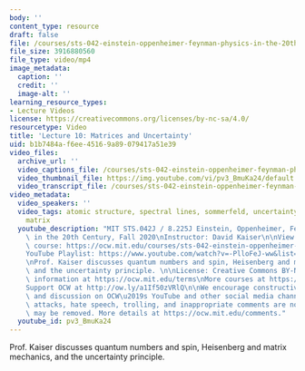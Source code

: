 ```yaml
---
body: ''
content_type: resource
draft: false
file: /courses/sts-042-einstein-oppenheimer-feynman-physics-in-the-20th-century-fall-2020/ocw_8225_sts042_lecture10_2020oct07_360p_16_9.mp4
file_size: 3916880560
file_type: video/mp4
image_metadata:
  caption: ''
  credit: ''
  image-alt: ''
learning_resource_types:
- Lecture Videos
license: https://creativecommons.org/licenses/by-nc-sa/4.0/
resourcetype: Video
title: 'Lecture 10: Matrices and Uncertainty'
uid: b1b7484a-f6ee-4516-9a89-079417a51e39
video_files:
  archive_url: ''
  video_captions_file: /courses/sts-042-einstein-oppenheimer-feynman-physics-in-the-20th-century-fall-2020/1n2XBMzyKI_bnOyOKkqH3j7OWL45VK0eA_transcript.webvtt
  video_thumbnail_file: https://img.youtube.com/vi/pv3_BmuKa24/default.jpg
  video_transcript_file: /courses/sts-042-einstein-oppenheimer-feynman-physics-in-the-20th-century-fall-2020/1n2XBMzyKI_bnOyOKkqH3j7OWL45VK0eA_transcript.pdf
video_metadata:
  video_speakers: ''
  video_tags: atomic structure, spectral lines, sommerfeld, uncertainty, heinsenberg,
    matrix
  youtube_description: "MIT STS.042J / 8.225J Einstein, Oppenheimer, Feynman: Physics\
    \ in the 20th Century, Fall 2020\nInstructor: David Kaiser\n\nView the complete\
    \ course: https://ocw.mit.edu/courses/sts-042-einstein-oppenheimer-feynman-physics-in-the-20th-century-fall-2020\n\
    YouTube Playlist: https://www.youtube.com/watch?v=-PlloFeJ-ww&list=PLUl4u3cNGP63bAfjGas3TuA4ZCPUtN6Xf\n\
    \nProf. Kaiser discusses quantum numbers and spin, Heisenberg and matrix mechanics,\
    \ and the uncertainty principle. \n\nLicense: Creative Commons BY-NC-SA\nMore\
    \ information at https://ocw.mit.edu/terms\nMore courses at https://ocw.mit.edu\n\
    Support OCW at http://ow.ly/a1If50zVRlQ\n\nWe encourage constructive comments\
    \ and discussion on OCW\u2019s YouTube and other social media channels. Personal\
    \ attacks, hate speech, trolling, and inappropriate comments are not allowed and\
    \ may be removed. More details at https://ocw.mit.edu/comments."
  youtube_id: pv3_BmuKa24
---
```

Prof. Kaiser discusses quantum numbers and spin, Heisenberg and matrix mechanics, and the uncertainty principle.